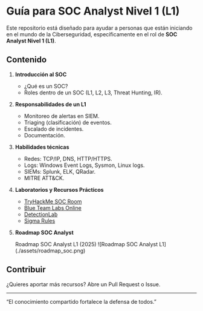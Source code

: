 #  Guía para SOC Analyst Nivel 1 (L1)

Este repositorio está diseñado para ayudar a personas que están iniciando en el mundo de la Ciberseguridad, específicamente en el rol de **SOC Analyst Nivel 1 (L1)**.

##  Contenido
1. **Introducción al SOC**  
   - ¿Qué es un SOC?
   - Roles dentro de un SOC (L1, L2, L3, Threat Hunting, IR).

2. **Responsabilidades de un L1**  
   - Monitoreo de alertas en SIEM.  
   - Triaging (clasificación) de eventos.  
   - Escalado de incidentes.  
   - Documentación.  

3. **Habilidades técnicas**  
   - Redes: TCP/IP, DNS, HTTP/HTTPS.  
   - Logs: Windows Event Logs, Sysmon, Linux logs.  
   - SIEMs: Splunk, ELK, QRadar.  
   - MITRE ATT&CK.  

4. **Laboratorios y Recursos Prácticos**  
   - [TryHackMe SOC Room](https://tryhackme.com)  
   - [Blue Team Labs Online](https://blueteamlabs.online)  
   - [DetectionLab](https://github.com/clong/DetectionLab)  
   - [Sigma Rules](https://github.com/SigmaHQ/sigma)  

5. **Roadmap SOC Analyst**  

    Roadmap SOC Analyst L1 (2025)
![Roadmap SOC Analyst L1]
(./assets/roadmap_soc.png)


##  Contribuir
¿Quieres aportar más recursos? Abre un Pull Request o Issue.

---
 “El conocimiento compartido fortalece la defensa de todos.”
